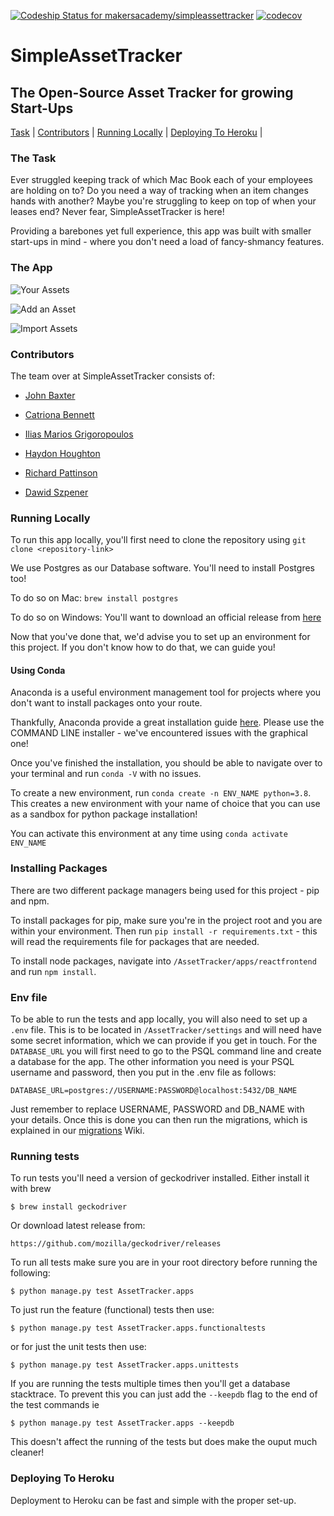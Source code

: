 [![Codeship Status for makersacademy/simpleassettracker](https://app.codeship.com/projects/c56a2e20-a7e4-0138-7d2b-2e8a72535188/status?branch=master)](https://app.codeship.com/projects/402832)
[![codecov](https://codecov.io/gh/makersacademy/simpleassettracker/branch/master/graph/badge.svg?token=XWE9CMYN4K)](https://codecov.io/gh/makersacademy/simpleassettracker)

# SimpleAssetTracker

## The Open-Source Asset Tracker for growing Start-Ups

[Task](#Task) | [Contributors](#Contributors) | [Running Locally](#Local) | [Deploying To Heroku](#Deployment) |


### <a name="Task">The Task</a>

Ever struggled keeping track of which Mac Book each of your employees are holding on to? Do you need a way of tracking when an item changes hands with another? Maybe you're struggling to keep on top of when your leases end? Never fear, SimpleAssetTracker is here!

Providing a barebones yet full experience, this app was built with smaller start-ups in mind - where you don't need a load of fancy-shmancy features.

### The App
![Your Assets](https://user-images.githubusercontent.com/41115973/92376218-29ae4b00-f0fa-11ea-8ce6-c104fb6a44f5.png)

![Add an Asset](https://user-images.githubusercontent.com/41115973/92376522-99bcd100-f0fa-11ea-9999-c300ae07f3d9.png)

![Import Assets](https://user-images.githubusercontent.com/41115973/92376609-bb1dbd00-f0fa-11ea-9d32-a92fd8aaafe2.png)

### <a name="Contributors">Contributors</a>

The team over at SimpleAssetTracker consists of:

- [John Baxter](https://github.com/john-baxter)

- [Catriona Bennett](https://github.com/cmb84scd)

- [Ilias Marios Grigoropoulos](https://github.com/IliasMariosG)

- [Haydon Houghton](https://github.com/Kefuri)

- [Richard Pattinson](https://github.com/richardpattinson)

- [Dawid Szpener](https://github.com/DawidSzpener)

### <a name="Local">Running Locally</a>
To run this app locally, you'll first need to clone the repository using `git clone <repository-link>`

We use Postgres as our Database software. You'll need to install Postgres too!

To do so on Mac:
`brew install postgres`

To do so on Windows:
You'll want to download an official release from [here](https://www.postgresql.org/download/windows/)

Now that you've done that, we'd advise you to set up an environment for this project. If you don't know how to do that, we can guide you!

#### Using Conda

Anaconda is a useful environment management tool for projects where you don't want to install packages onto your route.

Thankfully, Anaconda provide a great installation guide [here](https://docs.anaconda.com/anaconda/install/). Please use the COMMAND LINE installer - we've encountered issues with the graphical one!

Once you've finished the installation, you should be able to navigate over to your terminal and run `conda -V` with no issues.

To create a new environment, run `conda create -n ENV_NAME python=3.8`. This creates a new environment with your name of choice that you can use as a sandbox for python package installation!

You can activate this environment at any time using `conda activate ENV_NAME`

### Installing Packages

There are two different package managers being used for this project - pip and npm.

To install packages for pip, make sure you're in the project root and you are within your environment. Then run `pip install -r requirements.txt` - this will read the requirements file for packages that are needed.

To install node packages, navigate into `/AssetTracker/apps/reactfrontend` and run `npm install`.

### Env file

To be able to run the tests and app locally, you will also need to set up a `.env` file. This is to be located in `/AssetTracker/settings` and will need have some secret information, which we can provide if you get in touch. For the `DATABASE_URL` you will first need to go to the PSQL command line and create a database for the app. The other information you need is your PSQL username and password, then you put in the .env file as follows:
```
DATABASE_URL=postgres://USERNAME:PASSWORD@localhost:5432/DB_NAME
```
Just remember to replace USERNAME, PASSWORD and DB_NAME with your details. Once this is done you can then run the migrations, which is explained in our [migrations](https://github.com/makersacademy/simpleassettracker/wiki/Migrations) Wiki.

### Running tests
To run tests you'll need a version of geckodriver installed. 
Either install it with brew
```
$ brew install geckodriver
```
Or download latest release from:
```
https://github.com/mozilla/geckodriver/releases
```

To run all tests make sure you are in your root directory before running the following:
```
$ python manage.py test AssetTracker.apps
```
To just run the feature (functional) tests then use:
```
$ python manage.py test AssetTracker.apps.functionaltests
```
or for just the unit tests then use:
```
$ python manage.py test AssetTracker.apps.unittests
```
If you are running the tests multiple times then you'll get a database stacktrace. To prevent this you can just add the `--keepdb` flag to the end of the test commands ie
```
$ python manage.py test AssetTracker.apps --keepdb
```
This doesn't affect the running of the tests but does make the ouput much cleaner!

### Deploying To Heroku

Deployment to Heroku can be fast and simple with the proper set-up.
